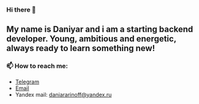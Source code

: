 ### Hi there 👋
## My name is Daniyar and i am a starting backend developer. Young, ambitious and energetic, always ready to learn something new!

### 📫 How to reach me:
- [Telegram](https://t.me/darinovyo)
- [Email](https://mail.google.com/mail/daniararinov995@gmail.com)
- Yandex mail: daniararinoff@yandex.ru
